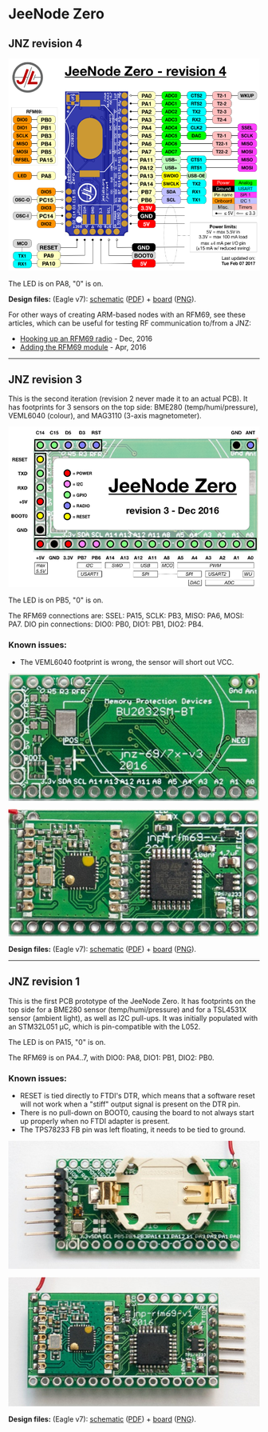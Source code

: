 # JeeNode Zero

## JNZ revision 4

![](jnz-rev4-pinout.png)

The LED is on PA8, "0" is on.

**Design files:** (Eagle v7): [schematic](jnz-rev4.sch) ([PDF](jnz-rev4.pdf)) +
[board](jnz-rev4.brd) ([PNG](jnz-rev4.png)).

For other ways of creating ARM-based nodes with an RFM69, see these articles,
which can be useful for testing RF communication to/from a JNZ:

* [Hooking up an RFM69 radio](http://jeelabs.org/article/1649e/) - Dec, 2016
* [Adding the RFM69 module](http://jeelabs.org/article/1613c/) - Apr, 2016

----

## JNZ revision 3

This is the second iteration (revision 2 never made it to an actual PCB). It has
footprints for 3 sensors on the top side: BME280 (temp/humi/pressure), VEML6040 (colour), and MAG3110
(3-axis magnetometer).

![](jnz-rev3-pinout.png)

The LED is on PB5, "0" is on.

The RFM69 connections are: SSEL: PA15, SCLK: PB3, MISO: PA6, MOSI: PA7.
DIO pin connections: DIO0: PB0, DIO1: PB1, DIO2: PB4.

### Known issues:

* The VEML6040 footprint is wrong, the sensor will short out VCC.

![](jnz-rev3-top.jpg)

![](jnz-rev3-bottom.jpg)

**Design files:** (Eagle v7): [schematic](jnz-rev3.sch) ([PDF](jnz-rev3.pdf)) +
[board](jnz-rev3.brd) ([PNG](jnz-rev3.png)).

----

## JNZ revision 1

This is the first PCB prototype of the JeeNode Zero. It has footprints on the
top side for a BME280 sensor (temp/humi/pressure) and for a TSL4531X sensor
(ambient light), as well as I2C pull-ups.  It was initially populated with an
STM32L051 µC, which is pin-compatible with the L052.

The LED is on PA15, "0" is on.

The RFM69 is on PA4..7, with DIO0: PA8, DIO1: PB1, DIO2: PB0.

### Known issues:

* RESET is tied directly to FTDI's DTR, which means that a software reset will
  not work when a "stiff" output signal is present on the DTR pin.
* There is no pull-down on BOOT0, causing the board to not always start up
  properly when no FTDI adapter is present.
* The TPS78233 FB pin was left floating, it needs to be tied to ground.

![](jnz-rev1-top.jpg)

![](jnz-rev1-bottom.jpg)

**Design files:** (Eagle v7): [schematic](jnz-rev1.sch) ([PDF](jnz-rev1.pdf)) +
[board](jnz-rev1.brd) ([PNG](jnz-rev1.png)).
